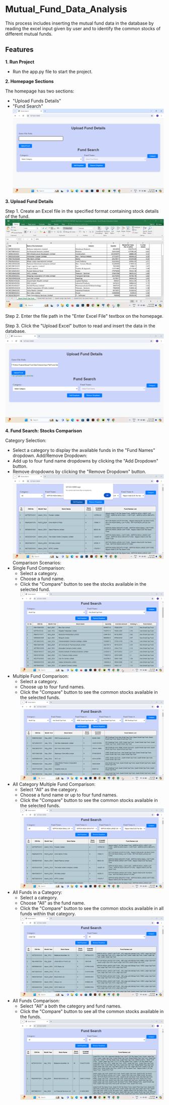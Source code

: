 # Mutual_Fund_Data_Analysis
This process includes inserting the mutual fund data in the database by reading the excel input given by user and to identify the common stocks of different mutual funds.

## Features

**1. Run Project**
- Run the app.py file to start the project.

**2. Homepage Sections**

The homepage has two sections:
- "Upload Funds Details"
- "Fund Search"
![](./Screenshots/Homepage.png)

**3. Upload Fund Details**

Step 1. Create an Excel file in the specified format containing stock details of the fund.
    ![](./Screenshots/Excel_Format.png)

Step 2. Enter the file path in the "Enter Excel File" textbox on the homepage.

Step 3. Click the "Upload Excel" button to read and insert the data in the database.
    ![](./Screenshots/Upload_excel_in_database.png)


**4. Fund Search: Stocks Comparison**

Category Selection:
- Select a category to display the available funds in the "Fund Names" dropdown.
Add/Remove Dropdown:
- Add up to four fund name dropdowns by clicking the "Add Dropdown" button.
- Remove dropdowns by clicking the "Remove Dropdown" button. 
![](./Screenshots/Only_four_dropdowns_can_be_added.png)
Comparison Scenarios:
- Single Fund Comparison:
    - Select a category.
    - Choose a fund name.
    - Click the "Compare" button to see the stocks available in the selected fund.
    ![](./Screenshots/Search_stocks_basis_category_and_fundname.png)
- Multiple Fund Comparison:
    - Select a category.
    - Choose up to four fund names.
    - Click the "Compare" button to see the common stocks available in the selected funds.
    ![](./Screenshots/Search_stocks_basis_category_and_multiple_fundnames.png)
- All Category Multiple Fund Comparison:
    - Select "All" as the category.
    - Choose a fund name or up to four fund names.
    - Click the "Compare" button to see the common stocks available in the selected funds.
    ![](./Screenshots/Search_stocks_basis_all_category_and_particular_fundnames.png)
- All Funds in a Category:
    - Select a category.
    - Choose "All" as the fund name.
    - Click the "Compare" button to see the common stocks available in all funds within that category.
    ![](./Screenshots/Search_stocks_basis_category_and_all_fundnames.png)
- All Funds Comparison:
    - Select "All" a both the category and fund names.
    - Click the "Compare" button to see all the common stocks available in the funds.
    ![](./Screenshots/Search_stocks_basis_all_categories_and_all_fundnames.png)




